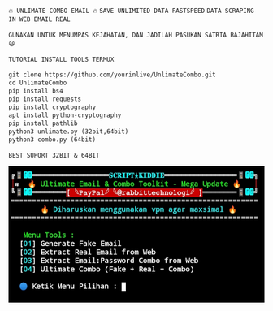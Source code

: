 `🔥 UNLIMATE COMBO EMAIL 🔥`
`SAVE UNLIMITED DATA FASTSPEED`
`DATA SCRAPING IN WEB EMAIL REAL`

`GUNAKAN UNTUK MENUMPAS KEJAHATAN,
DAN JADILAH PASUKAN SATRIA BAJAHITAM😆`

`TUTORIAL INSTALL TOOLS TERMUX`
```
git clone https://github.com/yourinlive/UnlimateCombo.git
cd UnlimateCombo
pip install bs4
pip install requests
pip install cryptography
apt install python-cryptography
pip install pathlib
python3 unlimate.py (32bit,64bit)
python3 combo.py (64bit)
```



`BEST SUPORT 32BIT & 64BIT`

![Screenshot_20250706-233322.jpg](https://raw.githubusercontent.com/yourinlive/UnlimateCombo/refs/heads/main/Screenshot_20250706-233322.jpg)

